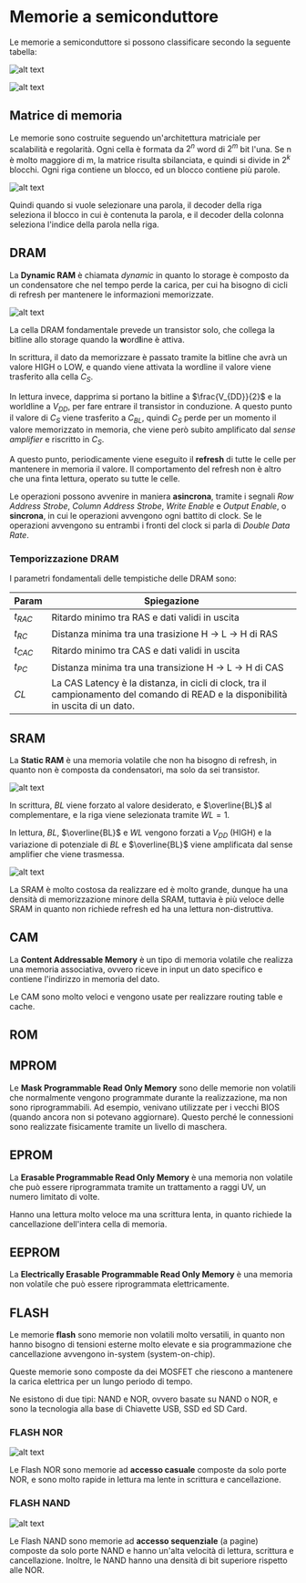 # Memorie a semiconduttore
Le memorie a semiconduttore  si possono classificare secondo la seguente tabella:

![alt text](../img/lezione_08.md/image.png)

![alt text](../img/lezione_08.md/image-1.png)
## Matrice di memoria
Le memorie sono costruite seguendo un'architettura matriciale per scalabilità e regolarità. Ogni cella è formata da $2^n$ word di $2^m$ bit l'una. Se n è molto maggiore di m, la matrice risulta sbilanciata, e quindi si divide in $2^k$ blocchi. Ogni riga contiene un blocco, ed un blocco contiene più parole.

![alt text](../img/lezione_08.md/image-2.png)

Quindi quando si vuole selezionare una parola, il decoder della riga seleziona il blocco in cui è contenuta la parola, e il decoder della colonna seleziona l'indice della parola nella riga.
## DRAM
La **Dynamic RAM** è chiamata *dynamic* in quanto lo storage è composto da un condensatore che nel tempo perde la carica, per cui ha bisogno di cicli di refresh per mantenere le informazioni memorizzate.

![alt text](../img/lezione_08.md/image-3.png)

La cella DRAM fondamentale prevede un transistor solo, che collega la bitline allo storage quando la **w**ord**l**ine è attiva.

In scrittura, il dato da memorizzare è passato tramite la bitline che avrà un valore HIGH o LOW, e quando viene attivata la wordline il valore viene trasferito alla cella $C_S$.

In lettura invece, dapprima si portano la bitline a $\frac{V_{DD}}{2}$ e la worldline a $V_{DD}$, per fare entrare il transistor in conduzione. A questo punto il valore di $C_S$ viene trasferito a $C_{BL}$, quindi $C_S$ perde per un momento il valore memorizzato in memoria, che viene però subito amplificato dal *sense amplifier* e riscritto in $C_S$.

A questo punto, periodicamente viene eseguito il **refresh** di tutte le celle per mantenere in memoria il valore. Il comportamento del refresh non è altro che una finta lettura, operato su tutte le celle.

Le operazioni possono avvenire in maniera **asincrona**, tramite i segnali *Row Address Strobe*, *Column Address Strobe*, *Write Enable* e *Output Enable*, o **sincrona**, in cui le operazioni avvengono ogni battito di clock. Se le operazioni avvengono su entrambi i fronti del clock si parla di *Double Data Rate*.

### Temporizzazione DRAM

I parametri fondamentali delle tempistiche delle DRAM sono:

| Param | Spiegazione |
| - | - |
| $t_{RAC}$ | Ritardo minimo tra RAS e dati validi in uscita |
| $t_{RC}$ | Distanza minima tra una trasizione H -> L -> H di RAS |
| $t_{CAC}$ | Ritardo minimo tra CAS e dati validi in uscita |
| $t_{PC}$ | Distanza minima tra una transizione H -> L -> H di CAS |
| $CL$ | La CAS Latency è la distanza, in cicli di clock, tra il campionamento del comando di READ e la disponibilità in uscita di un dato. |


## SRAM
La **Static RAM** è una memoria volatile che non ha bisogno di refresh, in quanto non è composta da condensatori, ma solo da sei transistor.

![alt text](../img/lezione_08.md/image-4.png)

In scrittura, $BL$ viene forzato al valore desiderato, e $\overline{BL}$ al complementare, e la riga viene selezionata tramite $WL = 1$.

In lettura, $BL$, $\overline{BL}$ e $WL$ vengono forzati a $V_{DD}$ (HIGH) e la variazione di potenziale di $BL$ e $\overline{BL}$ viene amplificata dal sense amplifier che viene trasmessa.

![alt text](../img/lezione_08.md/image-5.png)

La SRAM è molto costosa da realizzare ed è molto grande, dunque ha una densità di memorizzazione minore della SRAM, tuttavia è più veloce delle SRAM in quanto non richiede refresh ed ha una lettura non-distruttiva.
## CAM
La **Content Addressable Memory** è un tipo di memoria volatile che realizza una memoria associativa, ovvero riceve in input un dato specifico e contiene l'indirizzo in memoria del dato.

Le CAM sono molto veloci e vengono usate per realizzare routing table e cache.
## ROM
## MPROM
Le **Mask Programmable Read Only Memory** sono delle memorie non volatili che normalmente vengono programmate durante la realizzazione, ma non sono riprogrammabili. Ad esempio, venivano utilizzate per i vecchi BIOS (quando ancora non si potevano aggiornare). Questo perché le connessioni sono realizzate fisicamente tramite un livello di maschera.
## EPROM
La **Erasable Programmable Read  Only Memory** è una memoria non volatile che può essere riprogrammata tramite un trattamento a raggi UV, un numero limitato di volte.

Hanno una lettura molto veloce ma una scrittura lenta, in quanto richiede la cancellazione dell'intera cella di memoria.
## EEPROM
La **Electrically Erasable Programmable Read Only Memory** è una memoria non volatile che può essere riprogrammata elettricamente.
## FLASH
Le memorie **flash** sono memorie non volatili molto versatili, in quanto non hanno bisogno di tensioni esterne molto elevate e sia programmazione che cancellazione avvengono in-system (system-on-chip). 

Queste memorie sono composte da dei MOSFET che riescono a mantenere la carica elettrica per un lungo periodo di tempo.

Ne esistono di due tipi: NAND e NOR, ovvero basate su NAND o NOR, e sono la tecnologia alla base di Chiavette USB, SSD ed SD Card.
### FLASH NOR
![alt text](../img/lezione_08.md/image-6.png)

Le Flash NOR sono memorie ad **accesso casuale** composte da solo porte NOR, e sono molto rapide in lettura ma lente in scrittura e cancellazione.
### FLASH NAND
![alt text](../img/lezione_08.md/image-7.png)

Le Flash NAND sono memorie ad **accesso sequenziale** (a pagine) composte da solo porte NAND e hanno un'alta velocità di lettura, scrittura e cancellazione. Inoltre, le NAND hanno una densità di bit superiore rispetto alle NOR.
